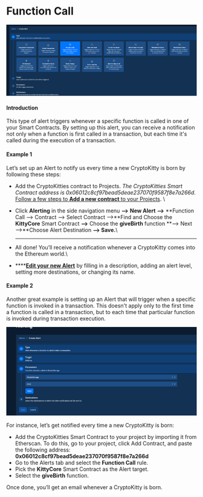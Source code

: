 # Function Call

![](<../../.gitbook/assets/Creating an Alert - Function Call 1.png>)

#### Introduction

This type of alert triggers whenever a specific function is called in one of your Smart Contracts. By setting up this alert, you can receive a notification not only when a function is first called in a transaction, but each time it's called during the execution of a transaction.

#### Example 1

Let’s set up an Alert to notify us every time a new CryptoKitty is born by following these steps:&#x20;

* Add the CryptoKitties contract to Projects. _The_ _CryptoKitties Smart Contract address is 0x06012c8cf97bead5deae237070f9587f8e7a266d_. [Follow a few steps to **Add a new contract** to your Projects](https://docs.tenderly.co/monitoring/smart-contracts). \

* Click **Alerting** in the side navigation menu **—>** **New Alert** **—>** **Function Call —> Contract —> Select Contract —>**Find and Choose the **KittyCore** Smart Contract **—>** Choose the **giveBirth** function **—> Next —>**Choose Alert Destination **—> Save.**\
  ****
* All done! You’ll receive a notification whenever a CryptoKitty comes into the Ethereum world.\

* ****[**Edit your new Alert**](https://docs.tenderly.co/alerts/creating-an-alert/editing-an-alert) by filling in a description, adding an alert level, setting more destinations, or changing its name.&#x20;

#### Example 2

Another great example is setting up an Alert that will trigger when a specific function is invoked in a transaction. This doesn't apply only to the first time a function is called in a transaction, but to each time that particular function is invoked during transaction execution.&#x20;

![](<../../.gitbook/assets/Creating an Alert - Function Call 2.png>)

For instance, let’s get notified every time a new CryptoKitty is born:

* Add the CryptoKitties Smart Contract to your project by importing it from Etherscan. To do this,  go to your project, click Add Contract, and paste the following address: **0x06012c8cf97bead5deae237070f9587f8e7a266d**
* Go to the Alerts tab and select the **Function Call** rule.
* Pick the **KittyCore** Smart Contract as the Alert target.
* Select the **giveBirth** function.

Once done, you’ll get an email whenever a CryptoKitty is born.
